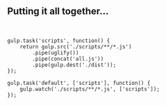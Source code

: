 ## Putting it all together...

<br/>

```
gulp.task('scripts', function() {
    return gulp.src('./scripts/**/*.js')
        .pipe(uglify())
        .pipe(concat('all.js'))
        .pipe(gulp.dest('./dist'));
});

gulp.task('default', ['scripts'], function() {
    gulp.watch('./scripts/**/*.js', ['scripts']);
});
```
<!-- .element: class="javascript" -->
